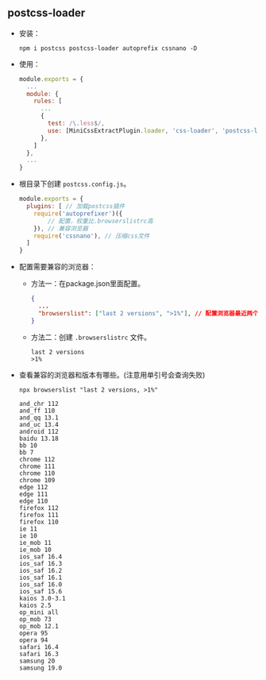## postcss-loader

- 安装：

  `npm i postcss postcss-loader autoprefix cssnano -D`

- 使用：

  ```js
  module.exports = {
    ...
    module: {
      rules: [
        ...
        {
          test: /\.less$/,
          use: [MiniCssExtractPlugin.loader, 'css-loader', 'postcss-loader', 'less-loader'],
        },
      ]
    },
    ...
  }
  ```
  
- 根目录下创建 `postcss.config.js`。

  ```js
  module.exports = {
    plugins: [ // 加载postcss插件
      require('autoprefixer')({
          // 配置，权重比.browserslistrc高
      }), // 兼容浏览器
      require('cssnano'), // 压缩css文件
    ]
  }
  ```

  

- 配置需要兼容的浏览器：

  - 方法一：在package.json里面配置。

    ```json
    {
      ...
      "browserslist": ["last 2 versions", ">1%"], // 配置浏览器最近两个用户使用大于1%的浏览器
    }
    ```

  - 方法二：创建 `.browserslistrc` 文件。

    ```shell
    last 2 versions
    >1%
    ```

- 查看兼容的浏览器和版本有哪些。(注意用单引号会查询失败)

  `npx browserslist "last 2 versions, >1%"`

  ```shell
  and_chr 112
  and_ff 110
  and_qq 13.1
  and_uc 13.4
  android 112
  baidu 13.18
  bb 10
  bb 7
  chrome 112
  chrome 111
  chrome 110
  chrome 109
  edge 112
  edge 111
  edge 110
  firefox 112
  firefox 111
  firefox 110
  ie 11
  ie 10
  ie_mob 11
  ie_mob 10
  ios_saf 16.4
  ios_saf 16.3
  ios_saf 16.2
  ios_saf 16.1
  ios_saf 16.0
  ios_saf 15.6
  kaios 3.0-3.1
  kaios 2.5
  op_mini all
  op_mob 73
  op_mob 12.1
  opera 95
  opera 94
  safari 16.4
  safari 16.3
  samsung 20
  samsung 19.0
  ```

  